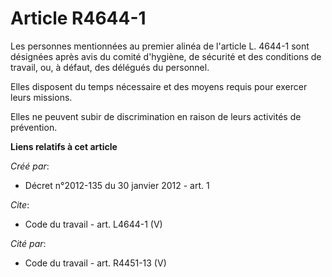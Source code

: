 # Article R4644-1

Les personnes mentionnées au premier alinéa de l'article L. 4644-1 sont désignées après avis du comité d'hygiène, de sécurité
et des conditions de travail, ou, à défaut, des délégués du personnel. 

Elles disposent du temps nécessaire et des moyens requis pour exercer leurs missions. 

Elles ne peuvent subir de discrimination en raison de leurs activités de prévention.

**Liens relatifs à cet article**

_Créé par_:

  - Décret n°2012-135 du 30 janvier 2012 - art. 1

_Cite_:

  - Code du travail - art. L4644-1 (V)

_Cité par_:

  - Code du travail - art. R4451-13 (V)
